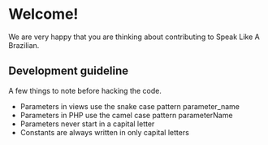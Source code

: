 # Welcome!

We are very happy that you are thinking about contributing to Speak Like A Brazilian.

## Development guideline

A few things to note before hacking the code.

* Parameters in views use the snake case pattern parameter_name
* Parameters in PHP use the camel case pattern parameterName
* Parameters never start in a capital letter
* Constants are always written in only capital letters